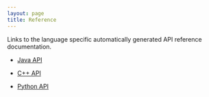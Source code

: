 ```yaml
---
layout: page
title: Reference
---
```


Links to the language specific automatically generated API reference documentation.

* [Java API](https://claraweb.jlab.org/api/xmsg/java/)

* [C++ API](https://claraweb.jlab.org/api/xmsg/cpp/)

* [Python API](https://claraweb.jlab.org/api/xmsg/python/)

